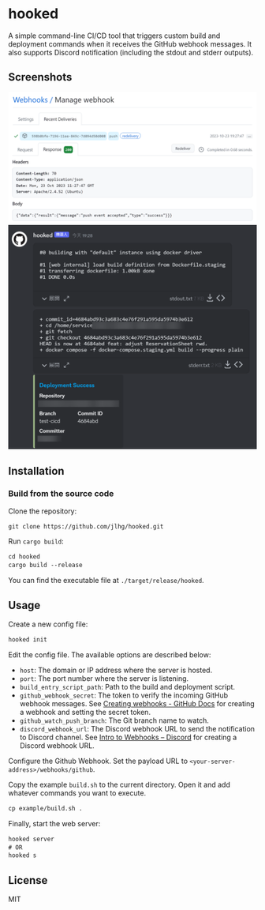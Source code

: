 # hooked

A simple command-line CI/CD tool that triggers custom build and deployment commands when it receives the GitHub webhook messages. It also supports Discord notification (including the stdout and stderr outputs).

## Screenshots

![](doc/screenshot/github_webhook.png)
![](doc/screenshot/discord_notification.png)

## Installation

### Build from the source code

Clone the repository:

```txt
git clone https://github.com/jlhg/hooked.git
```

Run `cargo build`:

```txt
cd hooked
cargo build --release
```

You can find the executable file at `./target/release/hooked`.

## Usage

Create a new config file:

```txt
hooked init
```

Edit the config file. The available options are described below:

- `host`: The domain or IP address where the server is hosted.
- `port`: The port number where the server is listening.
- `build_entry_script_path`: Path to the build and deployment script.
- `github_webhook_secret`: The token to verify the incoming GitHub webhook messages. See [Creating webhooks - GitHub Docs](https://docs.github.com/en/webhooks/using-webhooks/creating-webhooks) for creating a webhook and setting the secret token.
- `github_watch_push_branch`: The Git branch name to watch.
- `discord_webhook_url`: The Discord webhook URL to send the notification to Discord channel. See [Intro to Webhooks – Discord](https://support.discord.com/hc/en-us/articles/228383668-Intro-to-Webhooks) for creating a Discord webhook URL.

Configure the Github Webhook. Set the payload URL to `<your-server-address>/webhooks/github`.

Copy the example `build.sh` to the current directory. Open it and add whatever commands you want to execute.

```txt
cp example/build.sh .
```

Finally, start the web server:

```txt
hooked server
# OR
hooked s
```

## License

MIT
